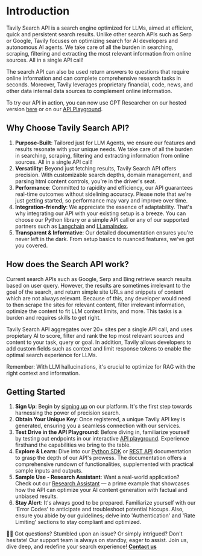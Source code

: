 # Introduction

Tavily Search API is a search engine optimized for LLMs, aimed at efficient, quick and persistent search results. Unlike other search APIs such as Serp or Google, Tavily focuses on optimizing search for AI developers and autonomous AI agents. We take care of all the burden in searching, scraping, filtering and extracting the most relevant information from online sources. All in a single API call! 

The search API can also be used return answers to questions that require online information and can complete comprehensive research tasks in seconds. Moreover, Tavily leverages proprietary financial, code, news, and other data internal data sources to complement online information. 

To try our API in action, you can now use GPT Researcher on our hosted version [here](https://app.tavily.com/chat) or on our [API Playground](https://app.tavily.com/playground).

## Why Choose Tavily Search API?

1. **Purpose-Built**: Tailored just for LLM Agents, we ensure our features and results resonate with your unique needs. We take care of all the burden in searching, scraping, filtering and extracting information from online sources. All in a single API call!
2. **Versatility**: Beyond just fetching results, Tavily Search API offers precision. With customizable search depths, domain management, and parsing html content controls, you're in the driver's seat.
3. **Performance**: Committed to rapidity and efficiency, our API guarantees real-time outcomes without sidelining accuracy. Please note that we're just getting started, so performance may vary and improve over time.
4. **Integration-friendly**: We appreciate the essence of adaptability. That's why integrating our API with your existing setup is a breeze. You can choose our Python library or a simple API call or any of our supported partners such as [Langchain](https://python.langchain.com/docs/integrations/tools/tavily_search) and [LLamaIndex](https://llamahub.ai/l/tools-tavily).
5. **Transparent & Informative**: Our detailed documentation ensures you're never left in the dark. From setup basics to nuanced features, we've got you covered.

## How does the Search API work?
Current search APIs such as Google, Serp and Bing retrieve search results based on user query. However, the results are sometimes irrelevant to the goal of the search, and return simple site URLs and snippets of content which are not always relevant. Because of this, any developer would need to then scrape the sites for relevant content, filter irrelevant information, optimize the content to fit LLM context limits, and more. This tasks is a burden and requires skills to get right.

Tavily Search API aggregates over 20+ sites per a single API call, and uses propietary AI to score, filter and rank the top most relevant sources and content to your task, query or goal. In addition, Tavily allows developers to add custom fields such as context and limit response tokens to enable the optimal search experience for LLMs.

Remember: With LLM hallucinations, it's crucial to optimize for RAG with the right context and information.

## Getting Started
1. **Sign Up**: Begin by [signing up](https://app.tavily.com) on our platform. It's the first step towards harnessing the power of precision search.
2. **Obtain Your Unique Key**: Once registered, a unique Tavily API key is generated, ensuring you a seamless connection with our services.
3. **Test Drive in the API Playground**: Before diving in, familiarize yourself by testing out endpoints in our interactive [API playground](https://app.tavily.com/playground). Experience firsthand the capabilities we bring to the table.
4. **Explore & Learn**: Dive into our [Python SDK](https://app.tavily.com/documentation/python) or [REST API](https://app.tavily.com/documentation/api) documentation to grasp the depth of our API's prowess. The documentation offers a comprehensive rundown of functionalities, supplemented with practical sample inputs and outputs.
5. **Sample Use - Research Assistant**: Want a real-world application? Check out our [Research Assistant](https://app.tavily.com/chat) — a prime example that showcases how the API can optimize your AI content generation with factual and unbiased results.
6. **Stay Alert**: It's always good to be prepared. Familiarize yourself with our 'Error Codes' to anticipate and troubleshoot potential hiccups. Also, ensure you abide by our guidelines; delve into 'Authentication' and 'Rate Limiting' sections to stay compliant and optimized.

🙋‍♂️ Got questions? Stumbled upon an issue? Or simply intrigued? Don't hesitate! Our support team is always on standby, eager to assist. Join us, dive deep, and redefine your search experience! **[Contact us](mailto:support@tavily.com)**
